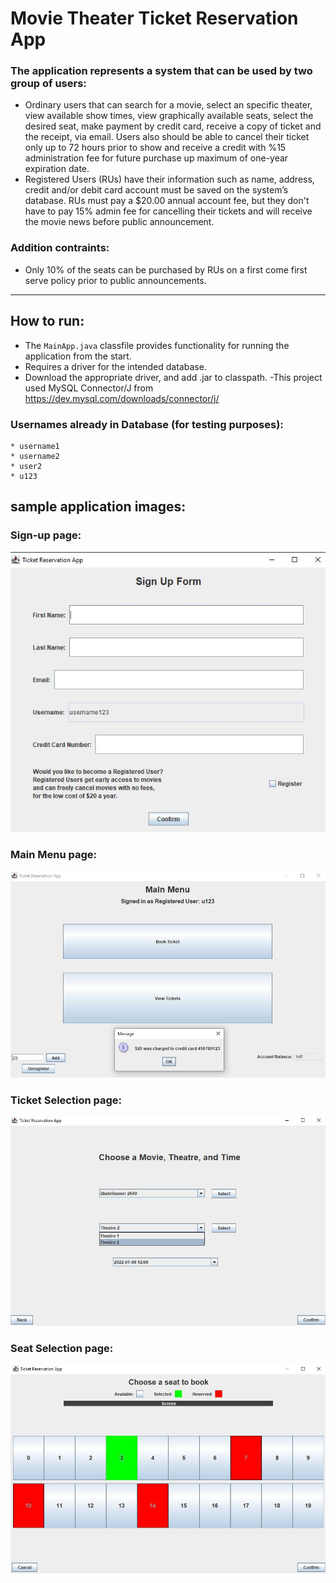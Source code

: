 # Movie Theater Ticket Reservation App 

### The application represents a system that can be used by two group of users: 
- Ordinary users that can search for a movie, select an specific theater, view available show times, view graphically available seats, select the desired seat, make payment by 
credit card, receive a copy of ticket and the receipt, via email. Users also should be able to cancel their ticket only up to 72 hours prior to show and receive a credit with %15 administration fee for future purchase up maximum of one-year expiration date. 
- Registered Users (RUs) have their information such as name, address, credit and/or debit card account must be saved on the system’s database. RUs must pay a $20.00 annual account fee, but they don't have to pay 15% admin fee for cancelling their tickets and will receive the movie news before public announcement. 

### Addition contraints: 
- Only 10% of the seats can be purchased by RUs on a first come first serve policy 
prior to public announcements.

--- 

## How to run:
- The `MainApp.java` classfile provides functionality for running the application from the start.
- Requires a driver for the intended database.
- Download the appropriate driver, and add .jar to classpath.
-This project used MySQL Connector/J from https://dev.mysql.com/downloads/connector/j/

### Usernames already in Database (for testing purposes):
    * username1
    * username2
    * user2
    * u123
 
## sample application images: 

### Sign-up page:
![sign up page](https://github.com/zachfrena/MovieTheatreTicketRegistrationApp/blob/main/SamplePhotos/SignUpFormPage.JPG)

### Main Menu page:
![main menu](https://github.com/zachfrena/MovieTheatreTicketRegistrationApp/blob/main/SamplePhotos/MainMenuPage.JPG)

### Ticket Selection page:
![ticket selection](https://github.com/zachfrena/MovieTheatreTicketRegistrationApp/blob/main/SamplePhotos/TicketSelectionPage.JPG)

### Seat Selection page:
![seat selection](https://github.com/zachfrena/MovieTheatreTicketRegistrationApp/blob/main/SamplePhotos/SeatSelectionPage.JPG)

